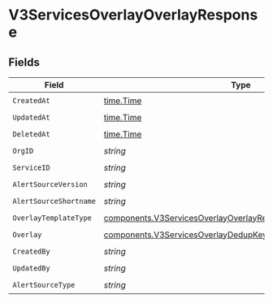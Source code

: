 # V3ServicesOverlayOverlayResponse


## Fields

| Field                                                                                                                                            | Type                                                                                                                                             | Required                                                                                                                                         | Description                                                                                                                                      |
| ------------------------------------------------------------------------------------------------------------------------------------------------ | ------------------------------------------------------------------------------------------------------------------------------------------------ | ------------------------------------------------------------------------------------------------------------------------------------------------ | ------------------------------------------------------------------------------------------------------------------------------------------------ |
| `CreatedAt`                                                                                                                                      | [time.Time](https://pkg.go.dev/time#Time)                                                                                                        | :heavy_check_mark:                                                                                                                               | N/A                                                                                                                                              |
| `UpdatedAt`                                                                                                                                      | [time.Time](https://pkg.go.dev/time#Time)                                                                                                        | :heavy_check_mark:                                                                                                                               | N/A                                                                                                                                              |
| `DeletedAt`                                                                                                                                      | [time.Time](https://pkg.go.dev/time#Time)                                                                                                        | :heavy_check_mark:                                                                                                                               | N/A                                                                                                                                              |
| `OrgID`                                                                                                                                          | *string*                                                                                                                                         | :heavy_check_mark:                                                                                                                               | N/A                                                                                                                                              |
| `ServiceID`                                                                                                                                      | *string*                                                                                                                                         | :heavy_check_mark:                                                                                                                               | N/A                                                                                                                                              |
| `AlertSourceVersion`                                                                                                                             | *string*                                                                                                                                         | :heavy_check_mark:                                                                                                                               | N/A                                                                                                                                              |
| `AlertSourceShortname`                                                                                                                           | *string*                                                                                                                                         | :heavy_check_mark:                                                                                                                               | N/A                                                                                                                                              |
| `OverlayTemplateType`                                                                                                                            | [components.V3ServicesOverlayOverlayResponseOverlayTemplateType](../../models/components/v3servicesoverlayoverlayresponseoverlaytemplatetype.md) | :heavy_check_mark:                                                                                                                               | N/A                                                                                                                                              |
| `Overlay`                                                                                                                                        | [components.V3ServicesOverlayDedupKeyOverlay](../../models/components/v3servicesoverlaydedupkeyoverlay.md)                                       | :heavy_check_mark:                                                                                                                               | N/A                                                                                                                                              |
| `CreatedBy`                                                                                                                                      | *string*                                                                                                                                         | :heavy_check_mark:                                                                                                                               | N/A                                                                                                                                              |
| `UpdatedBy`                                                                                                                                      | *string*                                                                                                                                         | :heavy_check_mark:                                                                                                                               | N/A                                                                                                                                              |
| `AlertSourceType`                                                                                                                                | *string*                                                                                                                                         | :heavy_check_mark:                                                                                                                               | N/A                                                                                                                                              |